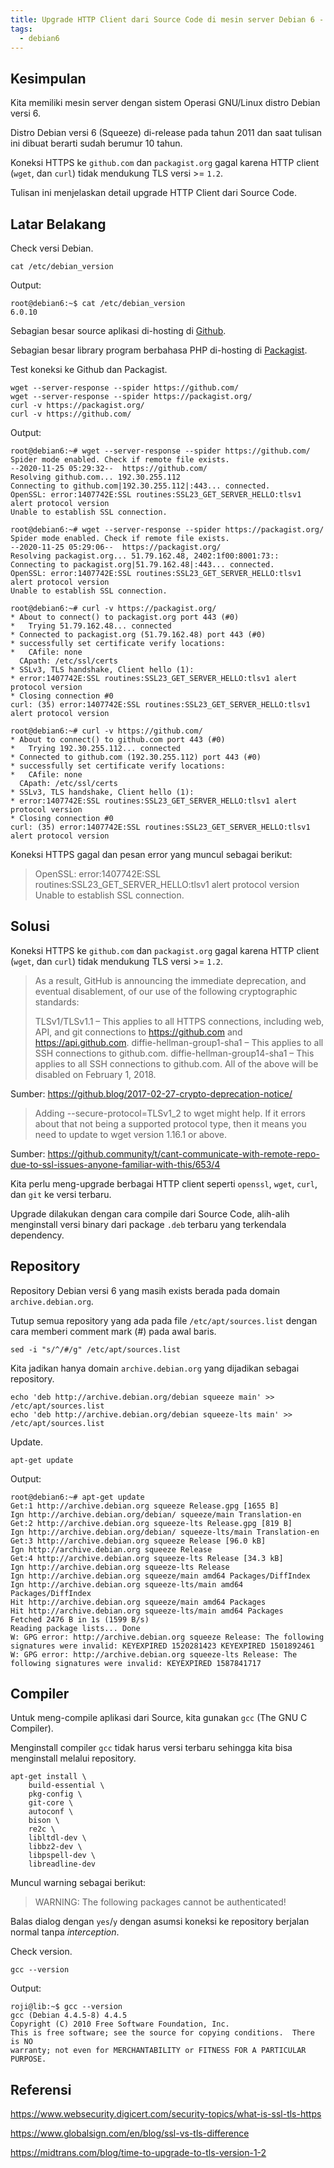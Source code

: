 ```yaml
---
title: Upgrade HTTP Client dari Source Code di mesin server Debian 6 - Part 1 Compiler
tags:
  - debian6
---
```


## Kesimpulan

Kita memiliki mesin server dengan sistem Operasi GNU/Linux distro Debian versi 6.

Distro Debian versi 6 (Squeeze) di-release pada tahun 2011 dan saat tulisan ini dibuat berarti sudah berumur 10 tahun.

Koneksi HTTPS ke `github.com` dan `packagist.org` gagal karena HTTP client (`wget`, dan `curl`) tidak mendukung TLS versi >= `1.2`.

Tulisan ini menjelaskan detail upgrade HTTP Client dari Source Code.

## Latar Belakang

Check versi Debian.

```
cat /etc/debian_version
```

Output:

```
root@debian6:~$ cat /etc/debian_version
6.0.10
```

Sebagian besar source aplikasi di-hosting di [Github](https://github.com/).

Sebagian besar library program berbahasa PHP di-hosting di [Packagist](https://packagist.org/).

Test koneksi ke Github dan Packagist.

```
wget --server-response --spider https://github.com/
wget --server-response --spider https://packagist.org/
curl -v https://packagist.org/
curl -v https://github.com/
```

Output:

```
root@debian6:~# wget --server-response --spider https://github.com/
Spider mode enabled. Check if remote file exists.
--2020-11-25 05:29:32--  https://github.com/
Resolving github.com... 192.30.255.112
Connecting to github.com|192.30.255.112|:443... connected.
OpenSSL: error:1407742E:SSL routines:SSL23_GET_SERVER_HELLO:tlsv1 alert protocol version
Unable to establish SSL connection.
```

```
root@debian6:~# wget --server-response --spider https://packagist.org/
Spider mode enabled. Check if remote file exists.
--2020-11-25 05:29:06--  https://packagist.org/
Resolving packagist.org... 51.79.162.48, 2402:1f00:8001:73::
Connecting to packagist.org|51.79.162.48|:443... connected.
OpenSSL: error:1407742E:SSL routines:SSL23_GET_SERVER_HELLO:tlsv1 alert protocol version
Unable to establish SSL connection.
```

```
root@debian6:~# curl -v https://packagist.org/
* About to connect() to packagist.org port 443 (#0)
*   Trying 51.79.162.48... connected
* Connected to packagist.org (51.79.162.48) port 443 (#0)
* successfully set certificate verify locations:
*   CAfile: none
  CApath: /etc/ssl/certs
* SSLv3, TLS handshake, Client hello (1):
* error:1407742E:SSL routines:SSL23_GET_SERVER_HELLO:tlsv1 alert protocol version
* Closing connection #0
curl: (35) error:1407742E:SSL routines:SSL23_GET_SERVER_HELLO:tlsv1 alert protocol version
```

```
root@debian6:~# curl -v https://github.com/
* About to connect() to github.com port 443 (#0)
*   Trying 192.30.255.112... connected
* Connected to github.com (192.30.255.112) port 443 (#0)
* successfully set certificate verify locations:
*   CAfile: none
  CApath: /etc/ssl/certs
* SSLv3, TLS handshake, Client hello (1):
* error:1407742E:SSL routines:SSL23_GET_SERVER_HELLO:tlsv1 alert protocol version
* Closing connection #0
curl: (35) error:1407742E:SSL routines:SSL23_GET_SERVER_HELLO:tlsv1 alert protocol version
```

Koneksi HTTPS gagal dan pesan error yang muncul sebagai berikut:

> OpenSSL: error:1407742E:SSL routines:SSL23_GET_SERVER_HELLO:tlsv1 alert protocol version
> Unable to establish SSL connection.

## Solusi

Koneksi HTTPS ke `github.com` dan `packagist.org` gagal karena HTTP client (`wget`, dan `curl`) tidak mendukung TLS versi >= `1.2`.

> As a result, GitHub is announcing the immediate deprecation, and eventual disablement, of our use of the following cryptographic standards:
>
> TLSv1/TLSv1.1 – This applies to all HTTPS connections, including web, API, and git connections to https://github.com and https://api.github.com.
> diffie-hellman-group1-sha1 – This applies to all SSH connections to github.com.
> diffie-hellman-group14-sha1 – This applies to all SSH connections to github.com.
> All of the above will be disabled on February 1, 2018.

Sumber: https://github.blog/2017-02-27-crypto-deprecation-notice/

> Adding --secure-protocol=TLSv1_2 to wget might help. If it errors about that not being a supported protocol type, then it means you need to update to wget version 1.16.1 or above.

Sumber: https://github.community/t/cant-communicate-with-remote-repo-due-to-ssl-issues-anyone-familiar-with-this/653/4

Kita perlu meng-upgrade berbagai HTTP client seperti `openssl`, `wget`, `curl`, dan `git` ke versi terbaru.

Upgrade dilakukan dengan cara compile dari Source Code, alih-alih menginstall versi binary dari package `.deb` terbaru yang terkendala dependency.

## Repository

Repository Debian versi 6 yang masih exists berada pada domain `archive.debian.org`.

Tutup semua repository yang ada pada file `/etc/apt/sources.list` dengan cara memberi comment mark (#) pada awal baris.

```
sed -i "s/^/#/g" /etc/apt/sources.list
```

Kita jadikan hanya domain `archive.debian.org` yang dijadikan sebagai repository.

```
echo 'deb http://archive.debian.org/debian squeeze main' >> /etc/apt/sources.list
echo 'deb http://archive.debian.org/debian squeeze-lts main' >> /etc/apt/sources.list
```

Update.

```
apt-get update
```

Output:

```
root@debian6:~# apt-get update
Get:1 http://archive.debian.org squeeze Release.gpg [1655 B]
Ign http://archive.debian.org/debian/ squeeze/main Translation-en
Get:2 http://archive.debian.org squeeze-lts Release.gpg [819 B]
Ign http://archive.debian.org/debian/ squeeze-lts/main Translation-en
Get:3 http://archive.debian.org squeeze Release [96.0 kB]
Ign http://archive.debian.org squeeze Release
Get:4 http://archive.debian.org squeeze-lts Release [34.3 kB]
Ign http://archive.debian.org squeeze-lts Release
Ign http://archive.debian.org squeeze/main amd64 Packages/DiffIndex
Ign http://archive.debian.org squeeze-lts/main amd64 Packages/DiffIndex
Hit http://archive.debian.org squeeze/main amd64 Packages
Hit http://archive.debian.org squeeze-lts/main amd64 Packages
Fetched 2476 B in 1s (1599 B/s)
Reading package lists... Done
W: GPG error: http://archive.debian.org squeeze Release: The following signatures were invalid: KEYEXPIRED 1520281423 KEYEXPIRED 1501892461
W: GPG error: http://archive.debian.org squeeze-lts Release: The following signatures were invalid: KEYEXPIRED 1587841717
```

## Compiler

Untuk meng-compile aplikasi dari Source, kita gunakan `gcc` (The GNU C Compiler).

Menginstall compiler `gcc` tidak harus versi terbaru sehingga kita bisa menginstall melalui repository.

```
apt-get install \
    build-essential \
    pkg-config \
    git-core \
    autoconf \
    bison \
    re2c \
    libltdl-dev \
    libbz2-dev \
    libpspell-dev \
    libreadline-dev
```

Muncul warning sebagai berikut:

> WARNING: The following packages cannot be authenticated!

Balas dialog dengan `yes`/`y` dengan asumsi koneksi ke repository berjalan normal tanpa *interception*.

Check version.

```
gcc --version
```

Output:

```
roji@lib:~$ gcc --version
gcc (Debian 4.4.5-8) 4.4.5
Copyright (C) 2010 Free Software Foundation, Inc.
This is free software; see the source for copying conditions.  There is NO
warranty; not even for MERCHANTABILITY or FITNESS FOR A PARTICULAR PURPOSE.
```

## Referensi

https://www.websecurity.digicert.com/security-topics/what-is-ssl-tls-https

https://www.globalsign.com/en/blog/ssl-vs-tls-difference

https://midtrans.com/blog/time-to-upgrade-to-tls-version-1-2

